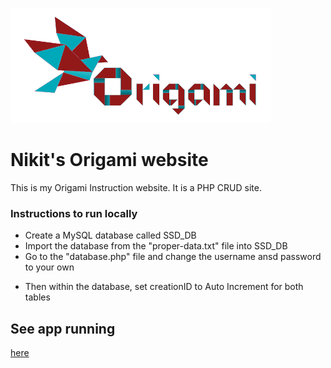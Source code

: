 ![alt text](https://github.com/Nfedans/Ca2_SSD/blob/main/image_uploads/539248.png "Site Logo")


# Nikit's Origami website
This is my Origami Instruction website. It is a PHP CRUD site.
### Instructions to run locally
* Create a MySQL database called SSD_DB
* Import the database from the "proper-data.txt" file into SSD_DB
* Go to the "database.php" file and change the username ansd password to your own

<script src="https://gist.github.com/Nfedans/4213471f90fad29209b14226ad26c13d.js"></script>

* Then within the database, set creationID to Auto Increment for both tables



## See app running
[here](https://mysql06.comp.dkit.ie/D00238707/Ca2_SSD/)

